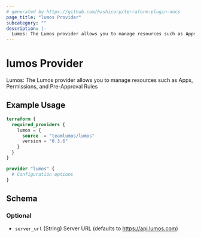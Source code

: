 ```yaml
---
# generated by https://github.com/hashicorp/terraform-plugin-docs
page_title: "lumos Provider"
subcategory: ""
description: |-
  Lumos: The Lumos provider allows you to manage resources such as Apps, Permissions, and Pre-Approval Rules
---
```


# lumos Provider

Lumos: The Lumos provider allows you to manage resources such as Apps, Permissions, and Pre-Approval Rules

## Example Usage

```terraform
terraform {
  required_providers {
    lumos = {
      source  = "teamlumos/lumos"
      version = "0.3.6"
    }
  }
}

provider "lumos" {
  # Configuration options
}
```

<!-- schema generated by tfplugindocs -->
## Schema

### Optional

- `server_url` (String) Server URL (defaults to https://api.lumos.com)
